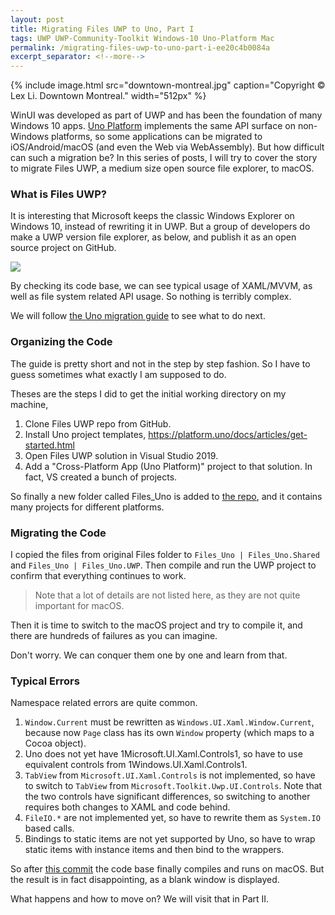 ```yaml
---
layout: post
title: Migrating Files UWP to Uno, Part I
tags: UWP UWP-Community-Toolkit Windows-10 Uno-Platform Mac
permalink: /migrating-files-uwp-to-uno-part-i-ee20c4b0084a
excerpt_separator: <!--more-->
---
```

{% include image.html
src="downtown-montreal.jpg" caption="Copyright © Lex Li. Downtown Montreal." width="512px" %}

WinUI was developed as part of UWP and has been the foundation of many Windows 10 apps. [Uno Platform](https://platform.uno/docs/articles/intro.html) implements the same API surface on non-Windows platforms, so some applications can be migrated to iOS/Android/macOS (and even the Web via WebAssembly). But how difficult can such a migration be? In this series of posts, I will try to cover the story to migrate Files UWP, a medium size open source file explorer, to macOS.
<!--more-->
### What is Files UWP?

It is interesting that Microsoft keeps the classic Windows Explorer on Windows 10, instead of rewriting it in UWP. But a group of developers do make a UWP version file explorer, as below, and publish it as an open source project on GitHub.

![](https://raw.githubusercontent.com/files-community/files-uwp/master/Files/Assets/FilesHome.png)

By checking its code base, we can see typical usage of XAML/MVVM, as well as file system related API usage. So nothing is terribly complex.

We will follow [the Uno migration guide](https://platform.uno/docs/articles/migrating-apps.html) to see what to do next.

### Organizing the Code

The guide is pretty short and not in the step by step fashion. So I have to guess sometimes what exactly I am supposed to do.

Theses are the steps I did to get the initial working directory on my machine,

1. Clone Files UWP repo from GitHub.
1. Install Uno project templates, https://platform.uno/docs/articles/get-started.html
1. Open Files UWP solution in Visual Studio 2019.
1. Add a "Cross-Platform App (Uno Platform)" project to that solution. In fact, VS created a bunch of projects.

So finally a new folder called Files_Uno is added to [the repo](https://github.com/lextm/files-uwp/tree/uno), and it contains many projects for different platforms.

### Migrating the Code

I copied the files from original Files folder to `Files_Uno | Files_Uno.Shared` and `Files_Uno | Files_Uno.UWP`. Then compile and run the UWP project to confirm that everything continues to work.

> Note that a lot of details are not listed here, as they are not quite important for macOS.

Then it is time to switch to the macOS project and try to compile it, and there are hundreds of failures as you can imagine.

Don't worry. We can conquer them one by one and learn from that.

### Typical Errors

Namespace related errors are quite common.

1. `Window.Current` must be rewritten as `Windows.UI.Xaml.Window.Current`, because now `Page` class has its own `Window` property (which maps to a Cocoa object).
1. Uno does not yet have 1Microsoft.UI.Xaml.Controls1, so have to use equivalent controls from 1Windows.UI.Xaml.Controls1.
1. `TabView` from `Microsoft.UI.Xaml.Controls` is not implemented, so have to switch to `TabView` from `Microsoft.Toolkit.Uwp.UI.Controls`. Note that the two controls have significant differences, so switching to another requires both changes to XAML and code behind.
1. `FileIO.*` are not implemented yet, so have to rewrite them as `System.IO` based calls.
1. Bindings to static items are not yet supported by Uno, so have to wrap static items with instance items and then bind to the wrappers.

So after [this commit](https://github.com/lextm/files-uwp/commit/0375745c65184eec16184e0c1859f5a74e047499) the code base finally compiles and runs on macOS. But the result is in fact disappointing, as a blank window is displayed.

What happens and how to move on? We will visit that in Part II.
